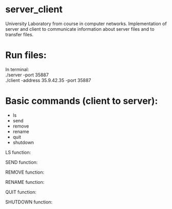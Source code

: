 # server_client
University Laboratory from course in computer networks. Implementation of server and client to communicate information about server files and to transfer files.

# Run files:
In terminal:<br />
./server -port 35887 <br />
./client -address 35.9.42.35 -port 35887 <br />

# Basic commands (client to server):
- ls
- send
- remove
- rename
- quit
- shutdown

LS function:

SEND function:

REMOVE function:

RENAME function:

QUIT function:

SHUTDOWN function:
